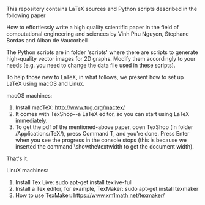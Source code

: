 This repository contains LaTeX sources and Python scripts described in the following paper

How to effortlessly write a high quality scientific paper in the field of computational engineering and sciences
by Vinh Phu Nguyen, Stephane Bordas and Alban de Vaucorbeil

The Python scripts are in folder 'scripts' where there are scripts to generate high-quality vector images for 2D graphs.
Modify them accordingly to your needs (e.g. you need to change the data file used in these scripts).

To help those new to LaTeX, in what follows, we present how to set up LaTeX using macOS and Linux.

macOS machines:

1. Install macTeX: http://www.tug.org/mactex/ 
2. It comes with TexShop--a LaTeX editor, so you can start using LaTeX immediately.
3. To get the pdf of the mentioned-above paper, open TexShop (in folder /Applications/TeX/), press Command T, and you're done. Press Enter when you see the progress in the console stops (this is because we inserted the command \showthe\textwidth to get the document width).

That's it.


LinuX machines:

1. Install Tex Live: sudo apt-get install texlive-full
2. Install a Tex editor, for example, TexMaker: sudo apt-get install texmaker
3. How to use TexMaker: https://www.xm1math.net/texmaker/

